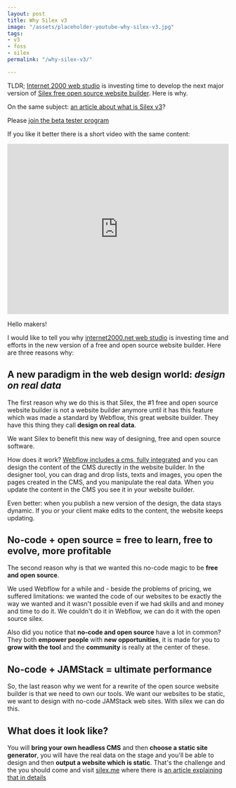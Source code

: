 ```yaml
---
layout: post
title: Why Silex v3
image: "/assets/placeholder-youtube-why-silex-v3.jpg"
tags:
- v3
- foss
- silex
permalink: "/why-silex-v3/"

---
```

TLDR; [Internet 2000 web studio](https://internet2000.net/ "eco-conception sites web") is investing time to develop the next major version of [Silex free open source website builder](https://www.silex.me/ "Silex no-code website builder"). Here is why. 

On the same subject: [an article about what is Silex v3](https://www.silexlabs.org/silex-v3-kickoff/ "About Silex v3")?

Please [join the beta tester program](https://mail-list.silexlabs.org/subscription/cemnfkaVrK?locale=en-US&source=youtube "Join Silex")

If you like it better there is a short video with the same content:

<iframe width="100%" height="388" src="https://www.youtube.com/embed/NSziMX_dYJE" title="YouTube video player" frameborder="0" allow="accelerometer; autoplay; clipboard-write; encrypted-media; gyroscope; picture-in-picture; web-share" allowfullscreen></iframe>

Hello makers!

I would like to tell you why [internet2000.net web studio](https://internet2000.net/ "Sites internet éco-conçus") is investing time and efforts in the new version of a free and open source website builder. Here are three reasons why:

## A new paradigm in the web design world: _design on real data_

The first reason why we do this is that Silex, the #1 free and open source website builder is not a website builder anymore until it has this feature which was made a standard by Webflow, this great website builder. They have this thing they call **design on real data**.

We want Silex to benefit this new way of designing, free and open source software. 

How does it work? [Webflow includes a cms, fully integrated](https://webflow.com/cms) and you can design the content of the CMS durectly in the website builder. In the designer tool, you can drag and drop lists, texts and images, you open the pages created in the CMS, and you manipulate the real data. When you update the content in the CMS you see it in your website builder.

Even better: when you publish a new version of the design, the data stays dynamic. If you or your client make edits to the content, the website keeps updating.

## No-code + open source = free to learn, free to evolve, more profitable

The second reason why is that we wanted this no-code magic to be **free and open source**. 

We used Webflow for a while and - beside the problems of pricing, we suffered limitations: we wanted the code of our websites to be exactly the way we wanted and it wasn't possible even if we had skills and and money and time to do it. We couldn't do it in Webflow, we can do it with the open source silex. 

Also did you notice that **no-code and open source**  have a lot in common? They both **empower people** with **new opportunities**, it is made for you to **grow with the tool** and the **community** is really at the center of these.

## No-code + JAMStack = ultimate performance

So, the last reason why we went for a rewrite of the open source website builder is that we need to own our tools. We want our websites to be static, we want to design with no-code JAMStack web sites. With silex we can do this.

## What does it look like?

You will **bring your own headless CMS** and then **choose a static site generator**, you will have the real data on the stage and you'll be able to design and then **output a website which is static**. That's the challenge and the you should come and visit [silex.me](https://www.silex.me "Silex website") where there is [an article explaining that in details]()